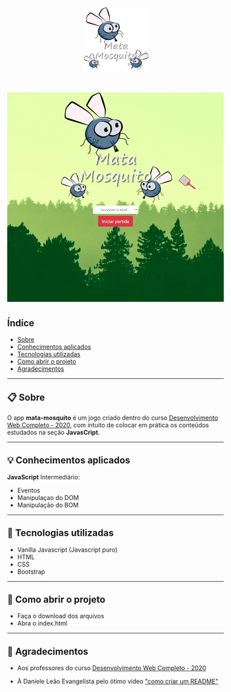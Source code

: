 <h1 align="center">
    <img src="imagens/game.png" width="30%">
</h1>

<h1>
    <img src="imagens/apresentacao.gif">
</h1>

## Índice
- [Sobre](#-sobre)
- [Conhecimentos aplicados](#-conhecimentos-aplicados)
- [Tecnologias utilizadas](#-tecnologias-utilizadas)
- [Como abrir o projeto](#-como-abrir-o-projeto)
- [Agradecimentos](#-agradecimentos)

---

## 📋 Sobre

O app **mata-mosquito** é um jogo criado dentro do curso [Desenvolvimento Web Completo - 2020](https://www.udemy.com/course/web-completo/), com intuito de colocar em prática os conteúdos estudados na seção **JavasCript**.

---

## 💡 Conhecimentos aplicados
**JavaScript** Intermediário:
- Eventos
- Manipulaçao do DOM
- Manipulação do BOM

---

## 🚀 Tecnologias utilizadas
- Vanilla Javascript (Javascript puro)
- HTML
- CSS
- Bootstrap

---

## 📁 Como abrir o projeto
- Faça o download dos arquivos
- Abra o index.html

---

## 🙏 Agradecimentos

- Aos professores do curso [Desenvolvimento Web Completo - 2020](https://www.udemy.com/course/web-completo/)

- À Daniele Leão Evangelista pelo ótimo vídeo ["como criar um README"](https://www.youtube.com/watch?v=Gcb60rPbnKA&list=LL55cCksWKKyAoCbO5G5iqHQ&index=1)

